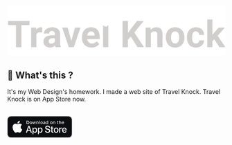 ![Travel Knock](Travel-Knock-Logo-gray.png)

## 🍈 What's this ?

It's my Web Design's homework.
I made a web site of Travel Knock.
Travel Knock is on App Store now.
<br>
<br>

[<img src="static/img/home/download-on-the-app-store.png" width=150>](https://apps.apple.com/jp/app/travel-knock/id6474373726)

